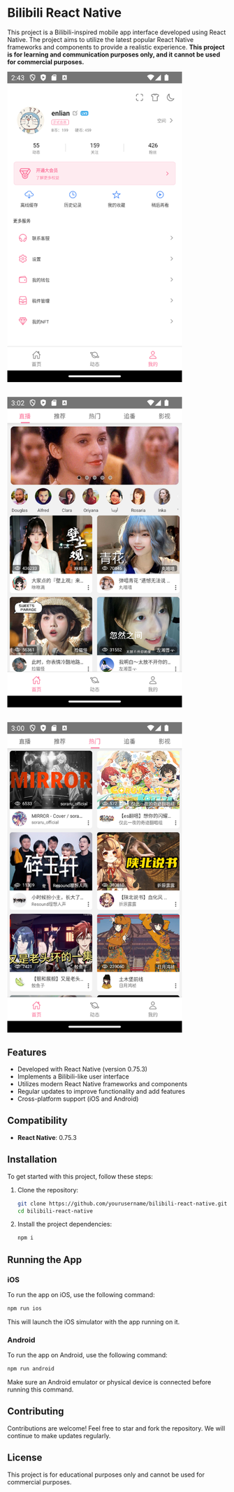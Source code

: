 # Bilibili React Native

This project is a Bilibili-inspired mobile app interface developed using React Native. The project aims to utilize the latest popular React Native frameworks and components to provide a realistic experience. **This project is for learning and communication purposes only, and it cannot be used for commercial purposes.**

<img src="assets/img/Screenshot_1727577829.png" width="400"><br><br>

<img src="assets/img/Screenshot_1727535691.png" width="400"><br><br>

<img src="assets/img/Screenshot_1727535659.png" width="400"><br>

## Features

- Developed with React Native (version 0.75.3)
- Implements a Bilibili-like user interface
- Utilizes modern React Native frameworks and components
- Regular updates to improve functionality and add features
- Cross-platform support (iOS and Android)

## Compatibility

- **React Native**: 0.75.3

## Installation

To get started with this project, follow these steps:

1. Clone the repository:

   ```bash
   git clone https://github.com/yourusername/bilibili-react-native.git
   cd bilibili-react-native
   ```

2. Install the project dependencies:

   ```bash
   npm i
   ```

## Running the App

### iOS

To run the app on iOS, use the following command:

```bash
npm run ios
```

This will launch the iOS simulator with the app running on it.

### Android

To run the app on Android, use the following command:

```bash
npm run android
```

Make sure an Android emulator or physical device is connected before running this command.

## Contributing

Contributions are welcome! Feel free to star and fork the repository. We will continue to make updates regularly.

## License

This project is for educational purposes only and cannot be used for commercial purposes. 




